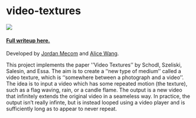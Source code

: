 # video-textures

![](http://jmecom.github.io/images/video-textures/city-4.gif)

#### [Full writeup here.](http://jmecom.github.io/projects/computational-photography/video-textures/)

Developed by [Jordan Mecom](http://jmecom.github.io) and [Alice Wang](http://github.com/ahris).

This project implements the paper '’Video Textures’’ by Schodl, Szeliski, Salesin, and Essa. 
The aim is to create a ‘‘new type of medium’’ called a video texture, which is ‘‘somewhere between a photograph and a video’’.
The idea is to input a video which has some repeated motion (the texture), such as a flag waving, rain, or a candle flame. 
The output is a new video that infinitely extends the original video in a seameless way. In practice, the output isn’t really
infinte, but is instead looped using a video player and is sufficiently long as to appear to never repeat.
